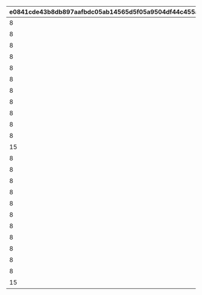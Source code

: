 |e0841cde43b8db897aafbdc05ab14565d5f05a9504df44c455ab584b20c6893f|06dcc56d7685fe1036bb0d539d61ac8489092b09eb0643ceae5075c0cabebd2e|2aa8ecc18e445afca2079ab98dc3c93b222212f16d3b1777140c620918130fc5|f23b36804a13bc4fd3ad01342ceea8fe22240175fedd0e5444c70abcd245e35d|607574ebd2d9358cae0fa1dbdc9472773ea6ebfbc88544535c937fe03394c65e|d8986b7d888c80b878ae53e49a97ebced1d7b8b0e21abadc2001ee259f3c22a4|eca0e65ac5e87e17a79ac98db9d01712f534c0f7173f92f4be6e8551b395f6df|
| --- | --- | --- | --- | --- | --- | --- |
|8|2500|101|91002|1|累計スコアを2500pt 獲得しよう|10|
|8|5000|102|91002|1|累計スコアを5000pt 獲得しよう|10|
|8|10000|103|91002|1|累計スコアを10000pt 獲得しよう|10|
|8|12500|104|91002|1|累計スコアを12500pt 獲得しよう|10|
|8|15000|105|91002|1|累計スコアを15000pt 獲得しよう|10|
|8|20000|106|91002|1|累計スコアを20000pt 獲得しよう|10|
|8|25000|107|91002|1|累計スコアを25000pt 獲得しよう|10|
|8|30000|108|91002|1|累計スコアを30000pt 獲得しよう|10|
|8|35000|109|91002|1|累計スコアを35000pt 獲得しよう|10|
|8|40000|110|91002|1|累計スコアを40000pt 獲得しよう|10|
|8|45000|111|91002|1|累計スコアを45000pt 獲得しよう|10|
|15|50000|112|11001302|1|累計スコアを50000pt 獲得しよう|1|
|8|2500|201|91002|2|累計スコアを2500pt 獲得しよう|10|
|8|5000|202|91002|2|累計スコアを5000pt 獲得しよう|10|
|8|10000|203|91002|2|累計スコアを10000pt 獲得しよう|10|
|8|12500|204|91002|2|累計スコアを12500pt 獲得しよう|10|
|8|15000|205|91002|2|累計スコアを15000pt 獲得しよう|10|
|8|20000|206|91002|2|累計スコアを20000pt 獲得しよう|10|
|8|25000|207|91002|2|累計スコアを25000pt 獲得しよう|10|
|8|30000|208|91002|2|累計スコアを30000pt 獲得しよう|10|
|8|35000|209|91002|2|累計スコアを35000pt 獲得しよう|10|
|8|40000|210|91002|2|累計スコアを40000pt 獲得しよう|10|
|8|45000|211|91002|2|累計スコアを45000pt 獲得しよう|10|
|15|50000|212|11001303|2|累計スコアを50000pt 獲得しよう|1|